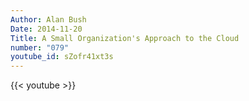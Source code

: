 ```yaml
---
Author: Alan Bush
Date: 2014-11-20
Title: A Small Organization's Approach to the Cloud
number: "079"
youtube_id: sZofr41xt3s
---
```


{{< youtube >}}
